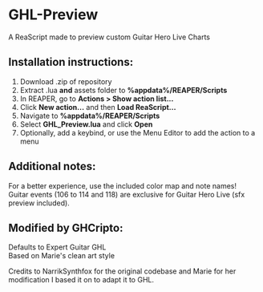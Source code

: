 # GHL-Preview
A ReaScript made to preview custom Guitar Hero Live Charts

## Installation instructions:
1. Download .zip of repository
2. Extract .lua **and** assets folder to **%appdata%/REAPER/Scripts**
3. In REAPER, go to **Actions > Show action list...**
4. Click **New action...** and then **Load ReaScript...**
5. Navigate to **%appdata%/REAPER/Scripts**
6. Select **GHL_Preview.lua** and click **Open**
7. Optionally, add a keybind, or use the Menu Editor to add the action to a menu

## Additional notes:
For a better experience, use the included color map and note names!  
Guitar events (106 to 114 and 118) are exclusive for Guitar Hero Live (sfx preview included).

## Modified by GHCripto:
Defaults to Expert Guitar GHL  
Based on Marie's clean art style

Credits to NarrikSynthfox for the original codebase and Marie for her modification I based it on to adapt it to GHL.
